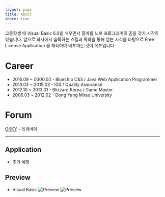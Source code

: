 ```yaml
---
layout: page
title: About
share: true
---
```


고등학생 때 Visual Basic 6.0을 배우면서 흥미를 느껴 프로그래머의 꿈을 갖기 시작하였습니다. 앞으로 회사에서 습득하는 스킬과 독학을 통해 얻는 지식을 바탕으로 Free License Application 을 제작하여 배포하는 것이 목표입니다.

# Career

* 2016.09 ~ 0000.00 - Bluechip C&S / Java Web Application Programmer
* 2013.03 ~ 2015.03 - IGS / Quality Assurance
* 2012.10 ~ 2013.01 - Blizzard Korea / Game Master
* 2006.03 ~ 2012.02 - Dong Yang Mirae University

# Forum

[OKKY](https://okky.kr/) - 리제네아

---

## Application

* 추가 예정

## Preview

* Visual Basic
![Preview](https://regenea8.github.io/images/mc.png)
![Preview](https://regenea8.github.io/images/cg.png)
